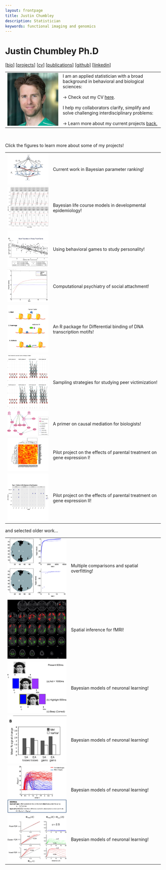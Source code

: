 ```yaml
---
layout: frontpage
title: Justin Chumbley
description: Statistician
keywords: functional imaging and genomics
---
```


# Justin Chumbley Ph.D

[[bio](index.md)]
[[projects](more_figures.md)]
[[cv](http://chumbleycode.github.io/chumbleycode.github.io/docs/cv.pdf)]
[[publications](https://scholar.google.com/citations?hl=en&user=YbbXlwIAAAAJ)]
[[github](https://github.com/chumbleycode/)] 
[[linkedin](https://www.linkedin.com/in/chumbleycode)] 

<table class="fixed">
    <col width="200px" />
    <col width="350px" /> 
    <tr>
        <td><img src="images/JRCsquare.jpg" alt="drawing" width="200">  </td>
        <td> I am an applied statistician with a broad background in behavioral and biological sciences: <br/><br/>
            &#8594; Check out my CV <a href="http://chumbleycode.github.io/chumbleycode.github.io/docs/cv.pdf"> here</a>. <br/><br/>
            I help my collaborators clarify, simplify and solve challenging interdisciplinary problems: <br/><br/>
            &#8594; Learn more about my current projects <a href="index.html"> back.</a>
            </td>
    </tr>
</table>



<br/> 
<br/> 
Click the figures to learn more about some of my projects! <br/>
 
|   	|   	|
|---	|---	|
| [<img src="images/finest_order2.png" alt="drawing" width="200">](docs/papers_reports/fcr_apa.pdf)  	| Current work in Bayesian parameter ranking!  	|
| [<img src="images/range_apa.png" alt="drawing" width="200">](docs/papers_reports/range_apa.pdf)| Bayesian life course models in developmental epidemiology! |
| [<img src="images/pnas.png" alt="drawing" width="200">](docs/papers_reports/pnas.pdf)| Using behavioral games to study personality! |
| [<img src="images/social_attachment.png" alt="drawing" width="200">](docs/papers_reports/social_attachment.pdf)| Computational psychiatry of social attachment! |
|   [<img src="images/RNA_Polymerase_Binding.jpg" alt="drawing" width="200">](docs/papers_reports/db_paper.pdf) | An R package for Differential binding of DNA transcription motifs!	| 
|  [<img src="images/denis2.jpg" alt="drawing" width="200">](docs/papers_reports/bullying_design.pdf) | Sampling strategies for studying peer victimization! |
| [<img src="images/dag.png" alt="drawing" width="200">](docs/papers_reports/Causality_Primer.pdf)| A primer on causal mediation for biologists! |
| [<img src="images/unnamed-chunk-1-1.png" alt="drawing" width="200">](docs/papers_reports/paper_stable.pdf)| Pilot project on the effects of parental treatment on gene expression I! |
| [<img src="images/chen.png" alt="drawing" width="200">](docs/papers_reports/chen.pdf)| Pilot project on the effects of parental treatment on gene expression II!  |

 
and selected older work...

|   	|   	|
|---	|---	|
| [<img src="images/fdr_imaging.jpg" alt="drawing" width="200">](docs/papers_reports/topological.pdf)  	| Multiple comparisons and spatial overfitting!  	|
| [<img src="images/multinomial_spm.jpg" alt="drawing" width="200">](docs/papers_reports/spatial_multinomial.pdf) 	| Spatial inference for fMRI!  	|
| [<img src="images/learning.png" alt="drawing" width="200">](docs/papers_reports/dirichlet_learning.pdf) |  Bayesian models of neuronal learning! |
| [<img src="images/bdnf.png" alt="drawing" width="200">](docs/papers_reports/bdnf.pdf) |  Bayesian models of neuronal learning! |
| [<img src="images/cortisol.jpg" alt="drawing" width="200">](docs/papers_reports/cortisol.pdf) |  Bayesian models of neuronal learning! |
| [<img src="images/topo.jpg" alt="drawing" width="200">](docs/papers_reports/topo.pdf) |  Bayesian models of neuronal learning! |
